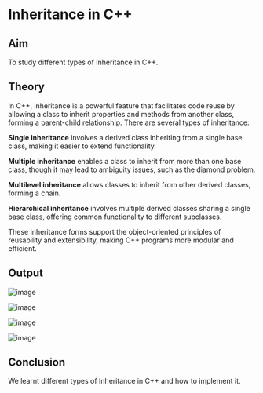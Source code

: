 # Inheritance in C++
## Aim
To study different types of Inheritance in C++.

## Theory
In C++, inheritance is a powerful feature that facilitates code reuse by allowing a class to inherit properties and methods from another class, forming a parent-child relationship. There are several types of inheritance: 

**Single inheritance** involves a derived class inheriting from a single base class, making it easier to extend functionality. 

**Multiple inheritance** enables a class to inherit from more than one base class, though it may lead to ambiguity issues, such as the diamond problem. 

**Multilevel inheritance** allows classes to inherit from other derived classes, forming a chain.

**Hierarchical inheritance** involves multiple derived classes sharing a single base class, offering common functionality to different subclasses. 

These inheritance forms support the object-oriented principles of reusability and extensibility, making C++ programs more modular and efficient.

## Output

![image](https://github.com/user-attachments/assets/57cf32a4-d913-43cf-9266-d2ad04356d09)

![image](https://github.com/user-attachments/assets/cff0063d-c874-4da8-b645-25cc9229044f)

![image](https://github.com/user-attachments/assets/865f627c-a41c-4f39-be33-a9c8d75238e5)

![image](https://github.com/user-attachments/assets/903dac59-8ebd-4395-981f-3677400a9b17)

## Conclusion
We learnt different types of Inheritance in C++ and how to implement it.
